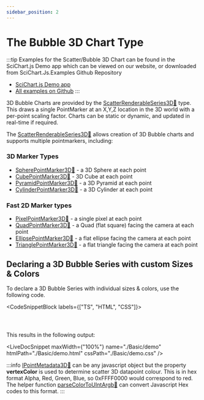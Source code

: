 ```yaml
---
sidebar_position: 2
---
```


# The Bubble 3D Chart Type

:::tip
Examples for the Scatter/Bubble 3D Chart can be found in the SciChart.js Demo app which can be viewed on our website, or downloaded from SciChart.Js.Examples Github Repository

*   [SciChart.js Demo app](https://www.scichart.com/demo/javascript-3d-bubble-chart)
*   [All examples on Github](https://github.com/abtsoftware/scichart.js.examples)
:::

3D Bubble Charts are provided by the [ScatterRenderableSeries3D:blue_book:](https://www.scichart.com/documentation/js/current/typedoc/classes/scatterrenderableseries3d.html) type. This draws a single PointMarker at an X,Y,Z location in the 3D world with a per-point scaling factor. Charts can be static or dynamic, and updated in real-time if required.

<ChartFromSciChartDemo src="https://www.scichart.com/demo/iframe/javascript-3d-bubble-chart" title="3D Bubble Chart" description="showing how to create 3D Bubble/Scatter charts with variable size and color of points." />

The [ScatterRenderableSeries3D:blue_book:](https://www.scichart.com/documentation/js/current/typedoc/classes/scatterrenderableseries3d.html) allows creation of 3D Bubble charts and supports multiple pointmarkers, including:

### 3D Marker Types

*   [SpherePointMarker3D:blue_book:](https://www.scichart.com/documentation/js/current/typedoc/classes/spherepointmarker3d.html) - a 3D Sphere at each point
*   [CubePointMarker3D:blue_book:](https://www.scichart.com/documentation/js/current/typedoc/classes/cubepointmarker3d.html) - 3D Cube at each point
*   [PyramidPointMarker3D:blue_book:](https://www.scichart.com/documentation/js/current/typedoc/classes/pyramidpointmarker3d.html) - a 3D Pyramid at each point
*   [CylinderPointMarker3D:blue_book:](https://www.scichart.com/documentation/js/current/typedoc/classes/cylinderpointmarker3d.html) - a 3D Cylinder at each point

### Fast 2D Marker types

*   [PixelPointMarker3D:blue_book:](https://www.scichart.com/documentation/js/current/typedoc/classes/pixelpointmarker3d.html) - a single pixel at each point
*   [QuadPointMarker3D:blue_book:](https://www.scichart.com/documentation/js/current/typedoc/classes/quadpointmarker.html) - a Quad (flat square) facing the camera at each point
*   [EllipsePointMarker3D:blue_book:](https://www.scichart.com/documentation/js/current/typedoc/classes/ellipsepointmarker3d.html) - a flat ellipse facing the camera at each point
*   [TrianglePointMarker3D:blue_book:](https://www.scichart.com/documentation/js/current/typedoc/classes/trianglepointmarker3d.html) - a flat triangle facing the camera at each point

Declaring a 3D Bubble Series with custom Sizes & Colors
-------------------------------------------------------

To declare a 3D Bubble Series with individual sizes & colors, use the following code.

<CodeSnippetBlock labels={["TS", "HTML", "CSS"]}>
```ts showLineNumbers file=./Basic/demo.ts start=region_A_start end=region_A_end
```
```html showLineNumbers file=./Basic/demo.html
```
```css showLineNumbers file=./Basic/demo.css
```
</CodeSnippetBlock>

This results in the following output: 

<LiveDocSnippet maxWidth={"100%"} name="./Basic/demo" htmlPath="./Basic/demo.html" cssPath="./Basic/demo.css" />

:::info
[IPointMetadata3D:blue_book:](https://www.scichart.com/documentation/js/current/typedoc/interfaces/ipointmetadata3d.html) can be any javascript object but the property **vertexColor** is used to determine scatter 3D datapoint colour. This is in hex format Alpha, Red, Green, Blue, so 0xFFFF0000 would correspond to red. The helper function [parseColorToUIntArgb:blue_book:](https://www.scichart.com/documentation/js/current/typedoc/index.html#parseColorToUIntArgb) can convert Javascript Hex codes to this format.
:::